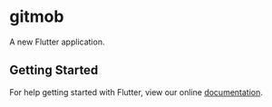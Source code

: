 # gitmob

A new Flutter application.

## Getting Started

For help getting started with Flutter, view our online
[documentation](https://flutter.io/).
